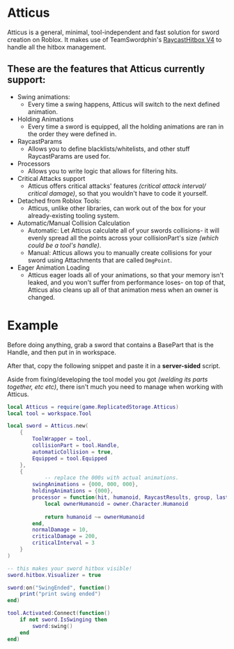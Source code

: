 # Atticus
Atticus is a general, minimal, tool-independent and fast solution for sword creation on Roblox. It makes use of TeamSwordphin's [RaycastHitbox V4](https://devforum.roblox.com/t/raycast-hitbox-401-for-all-your-melee-needs/374482) to handle all the hitbox management.

## These are the features that Atticus currently support:
* Swing animations:
    * Every time a swing happens, Atticus will switch to the next defined animation.
* Holding Animations
    * Every time a sword is equipped, all the holding animations are ran in the order they were defined in.
* RaycastParams
    * Allows you to define blacklists/whitelists, and other stuff RaycastParams are used for.
* Processors
    * Allows you to write logic that allows for filtering hits.
* Critical Attacks support
    * Atticus offers critical attacks' features *(critical attack interval/ critical damage)*, so that you wouldn't have to code it yourself.
* Detached from Roblox Tools:
    * Atticus, unlike other libraries, can work out of the box for your already-existing tooling system.
* Automatic/Manual Collision Calculation
    * Automatic: Let Atticus calculate all of your swords collisions- it will evenly spread all the points across your collisionPart's size *(which could be a tool's handle)*.
    * Manual: Atticus allows you to manually create collisions for your sword using Attachments that are called `DmgPoint`.
* Eager Animation Loading
    * Atticus eager loads all of your animations, so that your memory isn't leaked, and you won't suffer from performance loses- on top of that, Atticus also cleans up all of that animation mess when an owner is changed.
# Example
Before doing anything, grab a sword that contains a BasePart that is the Handle, and then put in in workspace.

After that, copy the following snippet and paste it in a **server-sided** script.

Aside from fixing/developing the tool model you got *(welding its parts together, etc etc)*, there isn't much you need to manage when working with Atticus.
```lua
local Atticus = require(game.ReplicatedStorage.Atticus)
local tool = workspace.Tool

local sword = Atticus.new(
	{
		ToolWrapper = tool,
		collisionPart = tool.Handle,
		automaticCollision = true,
		Equipped = tool.Equipped
	},
	{
            -- replace the 000s with actual animations.
		swingAnimations = {000, 000, 000},
		holdingAnimations = {000},
		processor = function(hit, humanoid, RaycastResults, group, lastCountHit, owner)
			local ownerHumanoid = owner.Character.Humanoid
			
			return humanoid ~= ownerHumanoid
		end,
		normalDamage = 10,
		criticalDamage = 200,
		criticalInterval = 3
	}
)

-- this makes your sword hitbox visible!
sword.hitbox.Visualizer = true

sword:on("SwingEnded", function()
	print("print swing ended")
end)

tool.Activated:Connect(function()
	if not sword.IsSwinging then
		sword:swing()
	end
end)
```